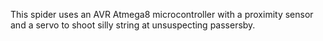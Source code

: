 This spider uses an AVR Atmega8 microcontroller with a proximity sensor and
a servo to shoot silly string at unsuspecting passersby.
